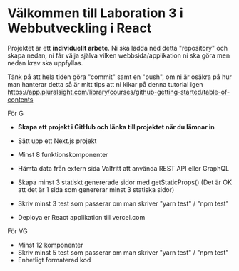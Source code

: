 # Välkommen till Laboration 3 i Webbutveckling i React

Projektet är ett **individuellt arbete**.
Ni ska ladda ned detta "repository" och skapa nedan, ni får välja själva vilken webbsida/applikation ni ska göra men nedan krav ska uppfyllas.

Tänk på att hela tiden göra "commit" samt en "push", om ni är osäkra på hur man hanterar detta så är mitt tips att ni kikar på denna tutorial igen https://app.pluralsight.com/library/courses/github-getting-started/table-of-contents

För G

- **Skapa ett projekt i GitHub och länka till projektet när du lämnar in**

- Sätt upp ett Next.js projekt

- Minst 8 funktionskomponenter

- Hämta data från extern sida
Valfritt att använda REST API eller GraphQL

- Skapa minst 3 statiskt genererade sidor med getStaticProps()
(Det är OK att det är 1 sida som genererar minst 3 statiska sidor)

- Skriv minst 3 test som passerar om man skriver "yarn test" / "npm test"

- Deploya er React applikation till vercel.com


För VG

- Minst 12 komponenter
- Skriv minst 5 test som passerar om man skriver "yarn test" / "npm test"
- Enhetligt formaterad kod
